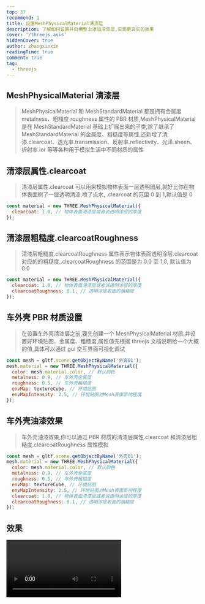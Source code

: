 ```yaml
---
top: 37
recommend: 1
title: 设置MeshPhysicalMaterial清漆层
description: 了解如何设置并向模型上添加清漆层,实现更真实的效果
cover: '/threejs.avis'
hiddenCover: true
author: zhangxinxin
readingTime: true
comment: true
tag:
  - threejs
---
```


## MeshPhysicalMaterial 清漆层

> MeshPhysicalMaterial 和 MeshStandardMaterial 都是拥有金属度 metalness、粗糙度 roughness 属性的 PBR 材质,MeshPhysicalMaterial 是在 MeshStandardMaterial 基础上扩展出来的子类,除了继承了 MeshStandardMaterial 的金属度、粗糙度等属性,还新增了清漆.clearcoat、透光率.transmission、反射率.reflectivity、光泽.sheen、折射率.ior 等等各种用于模拟生活中不同材质的属性

## 清漆层属性.clearcoat

> 清漆层属性.clearcoat 可以用来模拟物体表面一层透明图层,就好比你在物体表面刷了一层透明清漆,喷了点水, .clearcoat 的范围 0 到 1,默认值是 0

```js
const material = new THREE.MeshPhysicalMaterial({
  clearcoat: 1.0, // 物体表面清漆层或者说透明涂层的厚度
});
```

## 清漆层粗糙度.clearcoatRoughness

> 清漆层粗糙度.clearcoatRoughness 属性表示物体表面透明涂层.clearcoat 对应的的粗糙度,.clearcoatRoughness 的范围是为 0.0 至 1.0, 默认值为 0.0

```js
const material = new THREE.MeshPhysicalMaterial({
  clearcoat: 1.0, // 物体表面清漆层或者说透明涂层的厚度
  clearcoatRoughness: 0.1, // 透明涂层表面的粗糙度
});
```

## 车外壳 PBR 材质设置

> 在设置车外壳清漆层之前,要先创建一个 MeshPhysicalMaterial 材质,并设置好环境贴图、金属度、粗糙度,属性值先根据 threejs 文档说明给一个大概的值,具体可以通过 gui 交互界面可视化调试

```js
const mesh = gltf.scene.getObjectByName('外壳01');
mesh.material = new THREE.MeshPhysicalMaterial({
  color: mesh.material.color, // 默认颜色
  metalness: 0.9, // 车外壳金属度
  roughness: 0.5, // 车外壳粗糙度
  envMap: textureCube, // 环境贴图
  envMapIntensity: 2.5, // 环境贴图对Mesh表面影响程度
});
```

## 车外壳油漆效果

> 车外壳油漆效果,你可以通过 PBR 材质的清漆层属性.clearcoat 和清漆层粗糙度.clearcoatRoughness 属性模拟

```js
const mesh = gltf.scene.getObjectByName('外壳01');
mesh.material = new THREE.MeshPhysicalMaterial({
  color: mesh.material.color, // 默认颜色
  metalness: 0.9, // 车外壳金属度
  roughness: 0.5, // 车外壳粗糙度
  envMap: textureCube, // 环境贴图
  envMapIntensity: 2.5, // 环境贴图对Mesh表面影响程度
  clearcoat: 1.0, // 物体表面清漆层或者说透明涂层的厚度
  clearcoatRoughness: 0.1, // 透明涂层表面的粗糙度
});
```

## 效果

<video src="../../public/threejs/设置清漆层与透光率.mp4" controls></video>
